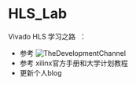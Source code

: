 # HLS_Lab
Vivado HLS 学习之路  ：
* 参考 ![TheDevelopmentChannel](https://www.youtube.com/channel/UC1ptV25-NEHRIEnM1kXMCrQ/playlists)
* 参考 xilinx官方手册和大学计划教程
* 更新个人blog
